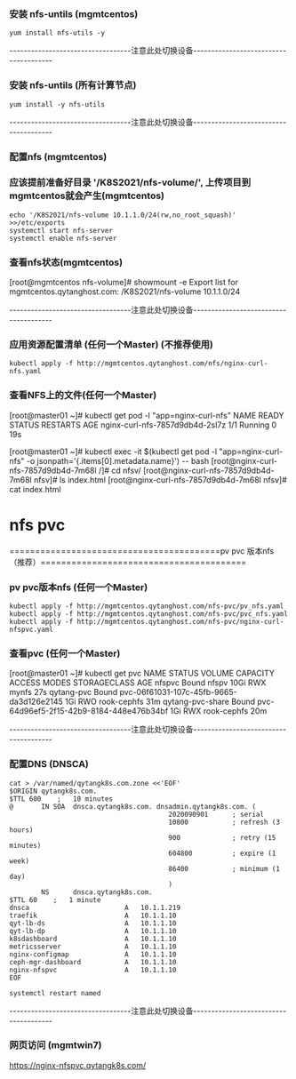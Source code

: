 ### 安装 nfs-untils (mgmtcentos)
```shell script
yum install nfs-utils -y

```

----------------------------------注意此处切换设备--------------------------------------

### 安装 nfs-untils (所有计算节点)
```shell script
yum install -y nfs-utils

```

----------------------------------注意此处切换设备--------------------------------------

### 配置nfs (mgmtcentos)
### 应该提前准备好目录 '/K8S2021/nfs-volume/', 上传项目到mgmtcentos就会产生(mgmtcentos)
```shell script
echo '/K8S2021/nfs-volume 10.1.1.0/24(rw,no_root_squash)' >>/etc/exports
systemctl start nfs-server
systemctl enable nfs-server

```

### 查看nfs状态(mgmtcentos)
[root@mgmtcentos nfs-volume]# showmount -e
Export list for mgmtcentos.qytanghost.com:
/K8S2021/nfs-volume 10.1.1.0/24

----------------------------------注意此处切换设备--------------------------------------

### 应用资源配置清单 (任何一个Master) (不推荐使用)
```shell script
kubectl apply -f http://mgmtcentos.qytanghost.com/nfs/nginx-curl-nfs.yaml

```

### 查看NFS上的文件(任何一个Master)
[root@master01 ~]# kubectl get pod -l "app=nginx-curl-nfs"
NAME                              READY   STATUS    RESTARTS   AGE
nginx-curl-nfs-7857d9db4d-2sl7z   1/1     Running   0          19s

[root@master01 ~]# kubectl exec -it $(kubectl get pod -l "app=nginx-curl-nfs" -o jsonpath='{.items[0].metadata.name}') -- bash
[root@nginx-curl-nfs-7857d9db4d-7m68l /]# cd nfsv/
[root@nginx-curl-nfs-7857d9db4d-7m68l nfsv]# ls
index.html
[root@nginx-curl-nfs-7857d9db4d-7m68l nfsv]# cat index.html
<h1>nfs pvc</h1>

=========================================pv pvc 版本nfs（推荐）========================================
### pv pvc版本nfs (任何一个Master)
```shell script
kubectl apply -f http://mgmtcentos.qytanghost.com/nfs-pvc/pv_nfs.yaml
kubectl apply -f http://mgmtcentos.qytanghost.com/nfs-pvc/pvc_nfs.yaml
kubectl apply -f http://mgmtcentos.qytanghost.com/nfs-pvc/nginx-curl-nfspvc.yaml

```

### 查看pvc  (任何一个Master)
[root@master01 ~]# kubectl get pvc
NAME               STATUS   VOLUME                                     CAPACITY   ACCESS MODES   STORAGECLASS   AGE
nfspvc             Bound    nfspv                                      10Gi       RWX            mynfs          27s
qytang-pvc         Bound    pvc-06f61031-107c-45fb-9665-da3d126e2145   1Gi        RWO            rook-cephfs    31m
qytang-pvc-share   Bound    pvc-64d96ef5-2f15-42b9-8184-448e476b34bf   1Gi        RWX            rook-cephfs    20m

----------------------------------注意此处切换设备--------------------------------------

### 配置DNS (DNSCA)
```shell script
cat > /var/named/qytangk8s.com.zone <<'EOF'
$ORIGIN qytangk8s.com.
$TTL 600    ;   10 minutes
@       IN SOA  dnsca.qytangk8s.com. dnsadmin.qytangk8s.com. (
                                        2020090901      ; serial
                                        10800           ; refresh (3 hours)
                                        900             ; retry (15 minutes)
                                        604800          ; expire (1 week)
                                        86400           ; minimum (1 day)
                                        )
        NS      dnsca.qytangk8s.com.
$TTL 60    ;   1 minute
dnsca                        A   10.1.1.219
traefik                      A   10.1.1.10
qyt-lb-ds                    A   10.1.1.10
qyt-lb-dp                    A   10.1.1.10
k8sdashboard                 A   10.1.1.10
metricsserver                A   10.1.1.10
nginx-configmap              A   10.1.1.10
ceph-mgr-dashboard           A   10.1.1.10
nginx-nfspvc                 A   10.1.1.10
EOF

systemctl restart named

```

----------------------------------注意此处切换设备--------------------------------------

### 网页访问 (mgmtwin7)
https://nginx-nfspvc.qytangk8s.com/

